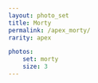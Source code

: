 ```yaml
---
layout: photo_set
title: Morty
permalink: /apex_morty/
rarity: apex

photos:
    set: morty
    size: 3 
---
```

